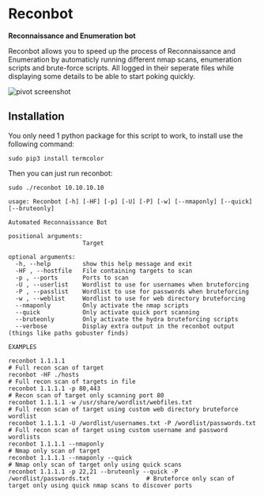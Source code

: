 # Reconbot
**Reconnaissance and Enumeration bot**

Reconbot allows you to speed up the process of Reconnaissance and Enumeration by automaticly running different nmap scans, enumeration scripts and brute-force scripts. All logged in their seperate files while displaying some details to be able to start poking quickly.


![pivot screenshot](https://i.ibb.co/dt19g20/image.png)


## Installation
You only need 1 python package for this script to work, to install use the following command:

`sudo pip3 install termcolor`

Then you can just run reconbot:

`sudo ./reconbot 10.10.10.10`



```
usage: Reconbot [-h] [-HF] [-p] [-U] [-P] [-w] [--nmaponly] [--quick] [--bruteonly]

Automated Reconnaissance Bot

positional arguments:
                     Target

optional arguments:
  -h, --help         show this help message and exit
  -HF , --hostfile   File containing targets to scan
  -p , --ports       Ports to scan
  -U , --userlist    Wordlist to use for usernames when bruteforcing
  -P , --passlist    Wordlist to use for passwords when bruteforcing
  -w , --weblist     Wordlist to use for web directory bruteforcing
  --nmaponly         Only activate the nmap scripts
  --quick            Only activate quick port scanning
  --bruteonly        Only activate the hydra bruteforcing scripts
  --verbose          Display extra output in the reconbot output (things like paths gobuster finds)

EXAMPLES

reconbot 1.1.1.1                                                                        # Full recon scan of target
reconbot -HF ./hosts                                                                    # Full recon scan of targets in file
reconbot 1.1.1.1 -p 80,443                                                              # Recon scan of target only scanning port 80
reconbot 1.1.1.1 -w /usr/share/wordlist/webfiles.txt                                    # Full recon scan of target using custom web directory bruteforce wordlist
reconbot 1.1.1.1 -U /wordlist/usernames.txt -P /wordlist/passwords.txt                  # Full recon scan of target using custom username and password wordlists
reconbot 1.1.1.1 --nmaponly                                                             # Nmap only scan of target
reconbot 1.1.1.1 --nmaponly --quick                                                     # Nmap only scan of target only using quick scans
reconbot 1.1.1.1 -p 22,21 --bruteonly --quick -P /wordlist/passwords.txt                # Bruteforce only scan of target only using quick nmap scans to discover ports
```
